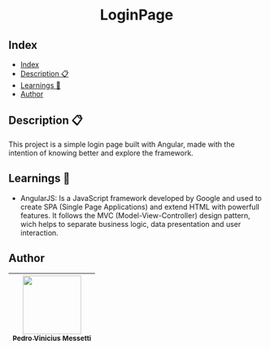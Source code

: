 <h1 align="center">
    LoginPage
</h1>

## Index  

- [Index](#index)
- [Description :clipboard:](#description-clipboard)
- [Learnings :brain:](#learnings-brain)
- [Author](#author)
  
## Description :clipboard:

This project is a simple login page built with Angular, made with the intention of knowing better and explore the framework.

## Learnings :brain:

- AngularJS: Is a JavaScript framework developed by Google and used to create SPA (Single Page Applications) and extend HTML with powerfull features. It follows the MVC (Model-View-Controller) design pattern, wich helps to separate business logic, data presentation and user interaction.


## Author

| [<img src="https://avatars.githubusercontent.com/u/105685220?v=4" width=115><br><sub>Pedro Vinicius Messetti</sub>](https://github.com/pedromessetti) |
| :---------------------------------------------------------------------------------------------------------------------------------------------------: |